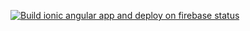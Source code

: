 [![Build ionic angular app and deploy on firebase status](https://github.com/jacinlowe/ci-test/workflows/main.yml/badge.svg)](https://github.com/coryrylan/jacinlowe/ci-test)
